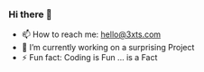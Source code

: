 ### Hi there 👋
- 📫 How to reach me: hello@3xts.com
- 🔭 I’m currently working on a surprising Project
- ⚡ Fun fact: Coding is Fun ... is a Fact

<!--
**Ahmadalmuhtar/Ahmadalmuhtar** is a ✨ _special_ ✨ repository because its `README.md` (this file) appears on your GitHub profile.

Here are some ideas to get you started:

- 🌱 I’m currently learning ...
- 👯 I’m looking to collaborate on ...
- 🤔 I’m looking for help with ...
- 💬 Ask me about ...
- 😄 Pronouns: ...
-->
